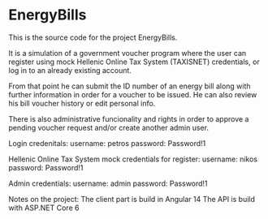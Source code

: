 # EnergyBills

This is the source code for the project EnergyBills.

It is a simulation of a government voucher program where the user can register using mock Hellenic Online Tax System (TAXISNET) credentials, 
or log in to an already existing account.

From that point he can submit the ID number of an energy bill along with further information in order for a voucher to be issued.
He can also review his bill voucher history or edit personal info.

There is also administrative funcionality and rights in order to approve a pending voucher request and/or create another admin user.

Login credenitals:
username: petros
password: Password!1

Hellenic Online Tax System mock credentials for register:
username: nikos
password: Password!1

Admin credentials:
username: admin
password: Password!1

Notes on the project:
The client part is build in Angular 14
The API is build with ASP.NET Core 6
